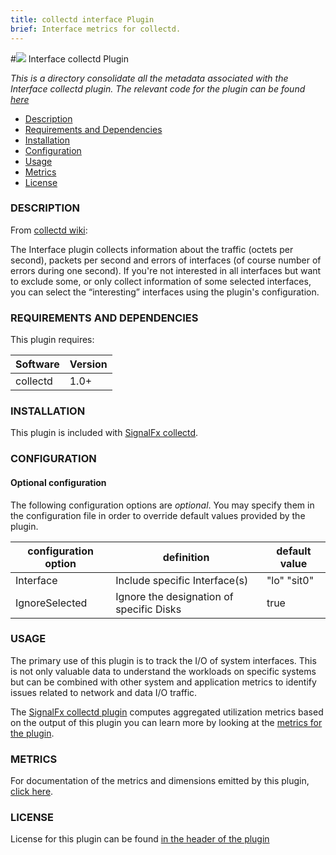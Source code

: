 ```yaml
---
title: collectd interface Plugin
brief: Interface metrics for collectd.
---
```


#![](https://github.com/signalfx/Integrations/blob/master/collectd/img/integrations_collectd.png) Interface collectd Plugin  

_This is a directory consolidate all the metadata associated with the Interface collectd plugin. The relevant code for the plugin can be found [here](https://github.com/signalfx/collectd/blob/master/src/interface.c)_

- [Description](#description)
- [Requirements and Dependencies](#requirements-and-dependencies)
- [Installation](#installation)
- [Configuration](#configuration)
- [Usage](#usage)
- [Metrics](#metrics)
- [License](#license)

### DESCRIPTION

From [collectd wiki](https://collectd.org/wiki/index.php/Plugin:Interface):

The Interface plugin collects information about the traffic (octets per second), packets per second and errors of interfaces (of course number of errors during one second). If you're not interested in all interfaces but want to exclude some, or only collect information of some selected interfaces, you can select the “interesting” interfaces using the plugin's configuration.

### REQUIREMENTS AND DEPENDENCIES

This plugin requires:

| Software  | Version        |
|-----------|----------------|
| collectd  | 1.0+ |

### INSTALLATION

This plugin is included with [SignalFx collectd](https://github.com/signalfx/Integrations/tree/master/collectd).

### CONFIGURATION

#### Optional configuration

The following configuration options are *optional*. You may specify them in the configuration file in order to override default values provided by the plugin.

| configuration option | definition | default value |
| ---------------------|------------|---------------|
| Interface | Include specific Interface(s) | "lo" "sit0" |
| IgnoreSelected  | Ignore the designation of specific Disks | true |

### USAGE

The primary use of this plugin is to track the I/O of system interfaces. This is not only valuable data to understand the workloads on specific systems but can be combined with other system and application metrics to identify issues related to network and data I/O traffic.

The [SignalFx collectd plugin](https://github.com/signalfx/Integrations/tree/master/collectd-signalfx) computes aggregated utilization metrics based on the output of this plugin you can learn more by looking at the [metrics for the plugin](https://github.com/signalfx/Integrations/tree/master/collectd-signalfx/docs).

### METRICS

For documentation of the metrics and dimensions emitted by this plugin, [click here](././docs).

### LICENSE

License for this plugin can be found [in the header of the plugin](https://github.com/signalfx/collectd/blob/master/src/interface.c)
